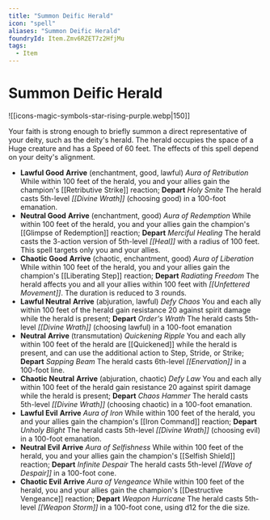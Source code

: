 ```yaml
---
title: "Summon Deific Herald"
icon: "spell"
aliases: "Summon Deific Herald"
foundryId: Item.Zmv6RZET7z2HfjMu
tags:
  - Item
---
```


# Summon Deific Herald
![[icons-magic-symbols-star-rising-purple.webp|150]]

Your faith is strong enough to briefly summon a direct representative of your deity, such as the deity's herald. The herald occupies the space of a Huge creature and has a Speed of 60 feet. The effects of this spell depend on your deity's alignment.

*   **Lawful Good** **Arrive** (enchantment, good, lawful) _Aura of Retribution_ While within 100 feet of the herald, you and your allies gain the champion's [[Retributive Strike]] reaction; **Depart** _Holy Smite_ The herald casts 5th-level _[[Divine Wrath]]_ (choosing good) in a 100-foot emanation.
*   **Neutral Good** **Arrive** (enchantment, good) _Aura of Redemption_ While within 100 feet of the herald, you and your allies gain the champion's [[Glimpse of Redemption]] reaction; **Depart** _Merciful Healing_ The herald casts the 3-action version of 5th-level _[[Heal]]_ with a radius of 100 feet. This spell targets only you and your allies.
*   **Chaotic Good** **Arrive** (chaotic, enchantment, good) _Aura of Liberation_ While within 100 feet of the herald, you and your allies gain the champion's [[Liberating Step]] reaction; **Depart** _Radiating Freedom_ The herald affects you and all your allies within 100 feet with _[[Unfettered Movement]]_. The duration is reduced to 3 rounds.
*   **Lawful Neutral** **Arrive** (abjuration, lawful) _Defy Chaos_ You and each ally within 100 feet of the herald gain resistance 20 against spirit damage while the herald is present; **Depart** _Order's Wrath_ The herald casts 5th-level _[[Divine Wrath]]_ (choosing lawful) in a 100-foot emanation
*   **Neutral** **Arrive** (transmutation) _Quickening Ripple_ You and each ally within 100 feet of the herald are [[Quickened]] while the herald is present, and can use the additional action to Step, Stride, or Strike; **Depart** _Sapping Beam_ The herald casts 6th-level _[[Enervation]]_ in a 100-foot line.
*   **Chaotic Neutral** **Arrive** (abjuration, chaotic) _Defy Law_ You and each ally within 100 feet of the herald gain resistance 20 against spirit damage while the herald is present; **Depart** _Chaos Hammer_ The herald casts 5th-level _[[Divine Wrath]]_ (choosing chaotic) in a 100-foot emanation.
*   **Lawful Evil** **Arrive** _Aura of Iron_ While within 100 feet of the herald, you and your allies gain the champion's [[Iron Command]] reaction; **Depart** _Unholy Blight_ The herald casts 5th-level _[[Divine Wrath]]_ (choosing evil) in a 100-foot emanation.
*   **Neutral Evil** **Arrive** _Aura of Selfishness_ While within 100 feet of the herald, you and your allies gain the champion's [[Selfish Shield]] reaction; **Depart** _Infinite Despair_ The herald casts 5th-level _[[Wave of Despair]]_ in a 100-foot cone.
*   **Chaotic Evil** **Arrive** _Aura of Vengeance_ While within 100 feet of the herald, you and your allies gain the champion's [[Destructive Vengeance]] reaction; **Depart** _Weapon Hurricane_ The herald casts 5th-level _[[Weapon Storm]]_ in a 100-foot cone, using d12 for the die size.
